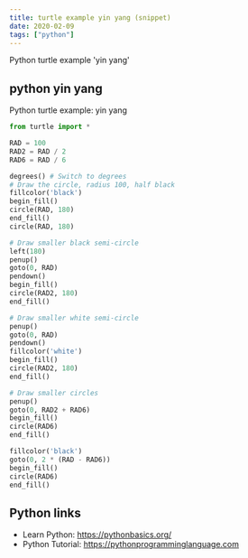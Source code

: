 ```yaml
---
title: turtle example yin yang (snippet)
date: 2020-02-09
tags: ["python"]
---
```

Python turtle example 'yin yang'


## python yin yang

Python turtle example: yin yang

```python
from turtle import *

RAD = 100
RAD2 = RAD / 2
RAD6 = RAD / 6

degrees() # Switch to degrees
# Draw the circle, radius 100, half black
fillcolor('black')
begin_fill()
circle(RAD, 180)
end_fill()
circle(RAD, 180)

# Draw smaller black semi-circle
left(180)
penup()
goto(0, RAD)
pendown()
begin_fill()
circle(RAD2, 180)
end_fill()

# Draw smaller white semi-circle
penup()
goto(0, RAD)
pendown()
fillcolor('white')
begin_fill()
circle(RAD2, 180)
end_fill()

# Draw smaller circles
penup()
goto(0, RAD2 + RAD6)
begin_fill()
circle(RAD6)
end_fill()

fillcolor('black')
goto(0, 2 * (RAD - RAD6))
begin_fill()
circle(RAD6)
end_fill()


```

## Python links

- Learn Python: https://pythonbasics.org/
- Python Tutorial: https://pythonprogramminglanguage.com
